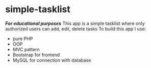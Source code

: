# simple-tasklist
***For educational purposes***
This app is a simple tasklist where only authorized users can add, edit, delete tasks
To build this app I use: 
 - pure PHP
 - OOP
 - MVC pattern 
 - Bootstrap for frontend
 - MySQL for connection with database
